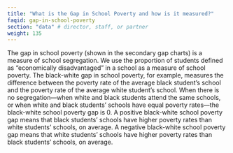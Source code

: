```yaml
---
title: "What is the Gap in School Poverty and how is it measured?"
faqid: gap-in-school-poverty
section: "data" # director, staff, or partner
weight: 135
---
```

The gap in school poverty (shown in the secondary gap charts) is a measure of school segregation. We use the proportion of students defined as “economically disadvantaged” in a school as a measure of school poverty. The black-white gap in school poverty, for example, measures the difference between the poverty rate of the average black student’s school and the poverty rate of the average white student’s school. When there is no segregation—when white and black students attend the same schools, or when white and black students’ schools have equal poverty rates—the black-white school poverty gap is 0. A positive black-white school poverty gap means that black students’ schools have higher poverty rates than white students’ schools, on average. A negative black-white school poverty gap means that white students’ schools have higher poverty rates than black students’ schools, on average.


